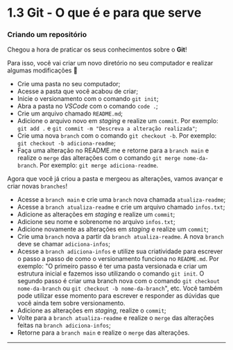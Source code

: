 # 1.3 Git - O que é e para que serve

### Criando um repositório

Chegou a hora de praticar os seus conhecimentos sobre o **Git**!

Para isso, você vai criar um novo diretório no seu computador e realizar algumas modificações 🤩

- Crie uma pasta no seu computador;
- Acesse a pasta que você acabou de criar;
- Inicie o versionamento com o comando `git init`;
- Abra a pasta no _VSCode_ com o comando `code .`;
- Crie um arquivo chamado `README.md`;
- Adicione o arquivo novo em _staging_ e realize um `commit`. Por exemplo: `git add .` e `git commit -m "Descreva a alteração realizada"`;
- Crie uma nova `branch` com o comando `git checkout -b`. Por exemplo: `git checkout -b adiciona-readme`;
- Faça uma alteração no README.me e retorne para a `branch main` e realize o `merge` das alterações com o comando `git merge nome-da-branch`. Por exemplo: `git merge adiciona-readme`.

Agora que você já criou a pasta e mergeou as alterações, vamos avançar e criar novas `branches`!

- Acesse a `branch main` e crie uma `branch` nova chamada `atualiza-readme`;
- Acesse a `branch atualiza-readme` e crie um arquivo chamado `infos.txt`;
- Adicione as alterações em _staging_ e realize um `commit`;
- Adicione seu nome e sobrenome no arquivo `infos.txt`;
- Adicione novamente as alterações em _staging_ e realize um `commit`;
- Crie uma `branch` nova a partir da `branch atualiza-readme`. A nova `branch` deve se chamar `adiciona-infos`;
- Acesse a `branch adiciona-infos` e utilize sua criatividade para escrever o passo a passo de como o versionamento funciona no `README.md`. Por exemplo: "O primeiro passo é ter uma pasta versionada e criar um estrutura inicial e fazemos isso utilizando o comando `git init`. O segundo passo é criar uma branch nova com o comando `git checkout nome-da-branch` ou `git checkout -b nome-da-branch`", etc. Você também pode utilizar esse momento para escrever e responder as dúvidas que você ainda tem sobre versionamento.
- Adicione as alterações em _staging_, realize o `commit`;
- Volte para a `branch atualiza-readme` e realize o `merge` das alterações feitas na `branch adiciona-infos`;
- Retorne para a `branch main` e realize o `merge` das alterações.

---